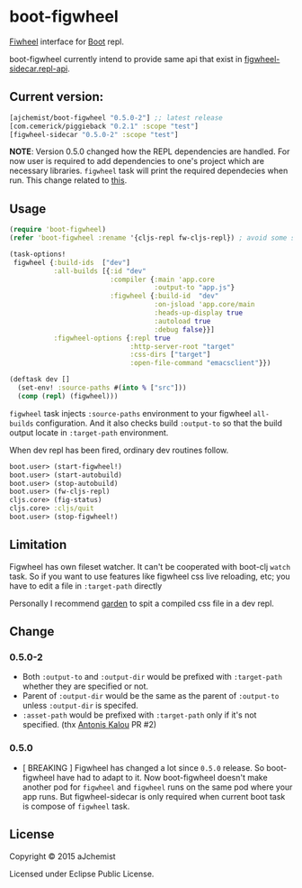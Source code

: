 # boot-figwheel

[Fiwheel] interface for [Boot] repl.

boot-figwheel currently intend to provide same api that exist in [figwheel-sidecar.repl-api](https://github.com/bhauman/lein-figwheel/blob/7f3cd40d6beb24ad5914222b6231fa2f98f1de03/sidecar/src/figwheel_sidecar/repl_api.clj).

## Current version:
[](dependency)
```clojure
[ajchemist/boot-figwheel "0.5.0-2"] ;; latest release
[com.cemerick/piggieback "0.2.1" :scope "test"]
[figwheel-sidecar "0.5.0-2" :scope "test"]
```
[](/dependency)

**NOTE**: Version 0.5.0 changed how the REPL dependencies are handled. For now user is required to add dependencies to one's project which are necessary libraries. `figwheel` task will print the required dependecies when run. This change related to [this](https://github.com/adzerk-oss/boot-cljs-repl/commit/e05d587240a46067633362f8aa0164ea8ed61f52).

## Usage

[](require)
```clojure
(require 'boot-figwheel)
(refer 'boot-figwheel :rename '{cljs-repl fw-cljs-repl}) ; avoid some symbols
```
[](/require)

```clojure
(task-options!
 figwheel {:build-ids  ["dev"]
           :all-builds [{:id "dev"
                         :compiler {:main 'app.core
                                    :output-to "app.js"}
                         :figwheel {:build-id  "dev"
                                    :on-jsload 'app.core/main
                                    :heads-up-display true
                                    :autoload true
                                    :debug false}}]
           :figwheel-options {:repl true
                              :http-server-root "target"
                              :css-dirs ["target"]
                              :open-file-command "emacsclient"}})
```

```clojure
(deftask dev []
  (set-env! :source-paths #(into % ["src"]))
  (comp (repl) (figwheel)))
```
`figwheel` task injects `:source-paths` environment to your figwheel `all-builds` configuration. And it also checks build `:output-to` so that the build output locate in `:target-path` environment.

When dev repl has been fired, ordinary dev routines follow.
```clojure
boot.user> (start-figwheel!)
boot.user> (start-autobuild)
boot.user> (stop-autobuild)
boot.user> (fw-cljs-repl)
cljs.core> (fig-status)
cljs.core> :cljs/quit
boot.user> (stop-figwheel!)
```

## Limitation

Figwheel has own fileset watcher. It can't be cooperated with boot-clj `watch` task. So if you want to use features like figwheel css live reloading, etc; you have to edit a file in `:target-path` directly

Personally I recommend [garden](https://github.com/noprompt/garden) to spit a
compiled css file in a dev repl.

## Change

### 0.5.0-2
- Both `:output-to` and `:output-dir` would be prefixed with `:target-path` whether they are specified or not.
- Parent of `:output-dir` would be the same as the parent of `:output-to` unless `:output-dir` is specifed.
- `:asset-path` would be prefixed with `:target-path` only if it's not specified. (thx [Antonis Kalou](https://github.com/kalouantonis) PR #2)

### 0.5.0
- [ BREAKING ] Figwheel has changed a lot since `0.5.0` release. So boot-figwheel have had to adapt to it. Now boot-figwheel doesn't make another pod for `figwheel` and `figwheel` runs on the same pod where your app runs. But figwheel-sidecar is only required when current boot task is  compose of `figwheel` task.

## License

Copyright © 2015 aJchemist

Licensed under Eclipse Public License.

[Boot]:           https://github.com/boot-clj/boot
[boot-cljs-repl]: https://github.com/adzerk-oss/boot-cljs-repl
[Fiwheel]:        https://github.com/bhauman/lein-figwheel
